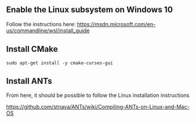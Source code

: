 ## Enable the Linux subsystem on Windows 10

Follow the instructions here: https://msdn.microsoft.com/en-us/commandline/wsl/install_guide

## Install CMake

```
sudo apt-get install -y cmake-curses-gui
```

## Install ANTs

From here, it should be possible to follow the Linux installation instructions

https://github.com/stnava/ANTs/wiki/Compiling-ANTs-on-Linux-and-Mac-OS
